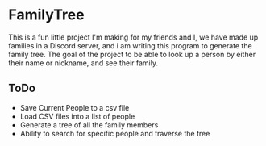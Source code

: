 # FamilyTree
This is a fun little project I'm making for my friends and I, we have made up families in a Discord server, and i am writing this program to generate the family tree.
The goal of the project to be able to look up a person by either their name or nickname, and see their family. 

## ToDo
* Save Current People to a csv file
* Load CSV files into a list of people
* Generate a tree of all the family members
* Ability to search for specific people and traverse the tree

